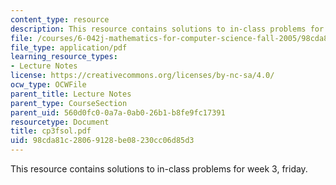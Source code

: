 ```yaml
---
content_type: resource
description: This resource contains solutions to in-class problems for week 3, friday.
file: /courses/6-042j-mathematics-for-computer-science-fall-2005/98cda81c28069128be08230cc06d85d3_cp3fsol.pdf
file_type: application/pdf
learning_resource_types:
- Lecture Notes
license: https://creativecommons.org/licenses/by-nc-sa/4.0/
ocw_type: OCWFile
parent_title: Lecture Notes
parent_type: CourseSection
parent_uid: 560d0fc0-0a7a-0ab0-26b1-b8fe9fc17391
resourcetype: Document
title: cp3fsol.pdf
uid: 98cda81c-2806-9128-be08-230cc06d85d3
---
```

This resource contains solutions to in-class problems for week 3, friday.